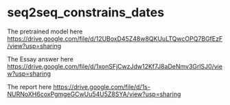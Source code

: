 # seq2seq_constrains_dates
The pretrained model here https://drive.google.com/file/d/12UBoxD45Z48w8QKUuLTQwcOPQ7BGfEzF/view?usp=sharing

The Essay answer here https://drive.google.com/file/d/1xonSFjCwzJdw12Kf7J8aDeNmv3GrlSJ0/view?usp=sharing

The report here https://drive.google.com/file/d/1s-NURNoXH6coxPgmgeGCwUu54U5Z8SYA/view?usp=sharing
